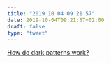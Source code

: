 ```yaml
---
title: "2019 10 04 09 21 57"
date: 2019-10-04T09:21:57+02:00
draft: false
type: "tweet"
---
```

[How do dark patterns work?](https://www.darkpatterns.org)
